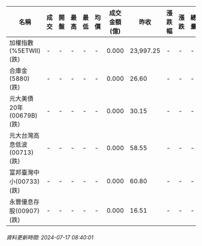 | 名稱 | 成交 | 開盤 | 最高 | 最低 | 均價 | 成交金額(億) | 昨收 | 漲跌幅 | 漲跌 | 總量 | 昨量 | 振幅 |
| -------- | -------- | -------- | -------- |-------- | -------- | -------- |-------- |-------- |-------- | -------- | -------- |-------- |
|加權指數(%5ETWII) (跌)|-|-|-|-|-|0.000|23,997.25|-|-|-|-|0.00%|
|合庫金(5880) (跌)|-|-|-|-|-|0.000|26.60|-|-|-|-|0.00%|
|元大美債20年(00679B) (跌)|-|-|-|-|-|0.000|30.15|-|-|-|-|0.00%|
|元大台灣高息低波(00713) (跌)|-|-|-|-|-|0.000|58.55|-|-|-|-|0.00%|
|富邦臺灣中小(00733) (跌)|-|-|-|-|-|0.000|60.80|-|-|-|-|0.00%|
|永豐優息存股(00907) (跌)|-|-|-|-|-|0.000|16.51|-|-|-|-|0.00%|
###### 資料更新時間: 2024-07-17 08:40:01